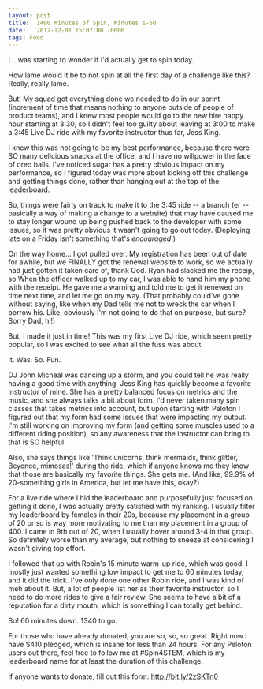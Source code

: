 ```yaml
---
layout: post
title:  1400 Minutes of Spin, Minutes 1-60
date:   2017-12-01 15:07:00 -0000
tags: Food
---
```


I... was starting to wonder if I'd actually get to spin today. 

How lame would it be to not spin at all the first day of a challenge like this? Really, really lame. 

But! My squad got everything done we needed to do in our sprint (increment of time that means nothing to anyone outside of people of product teams), and I knew most people would go to the new hire happy hour starting at 3:30, so I didn't feel too guilty about leaving at 3:00 to make a 3:45 Live DJ ride with my favorite instructor thus far, Jess King.

I knew this was not going to be my best performance, because there were SO many delicious snacks at the office, and I have no willpower in the face of oreo balls. I've noticed sugar has a pretty obvious impact on my performance, so I figured today was more about kicking off this challenge and getting things done, rather than hanging out at the top of the leaderboard. 

So, things were fairly on track to make it to the 3:45 ride -- a branch (er -- basically a way of making a change to a website) that may have caused me to stay longer wound up being pushed back to the developer with some issues, so it was pretty obvious it wasn't going to go out today. (Deploying late on a Friday isn't something that's _encouraged_.)

On the way home... I got pulled over. My registration has been out of date for awhile, but we FINALLY got the renewal website to work, so we actually had just gotten it taken care of, thank God. Ryan had slacked me the receip, so When the officer walked up to my car, I was able to hand him my phone with the receipt. He gave me a warning and told me to get it renewed on time next time, and let me go on my way. (That probably could've gone without saying, like when my Dad tells me not to wreck the car when I borrow his. Like, obviously I'm not going to do that on purpose, but sure? Sorry Dad, hi!)

But, I made it just in time! This was my first Live DJ ride, which seem pretty popular, so I was excited to see what all the fuss was about.

It. Was. So. Fun.

DJ John Micheal was dancing up a storm, and you could tell he was really having a good time with anything. Jess King has quickly become a favorite instructor of mine. She has a pretty balanced focus on metrics and the music, and she always talks a bit about form. I'd never taken many spin classes that takes metrics into account, but upon starting with Peloton I figured out that my form had some issues that were impacting my output. I'm still working on improving my form (and getting some muscles used to a different riding position), so any awareness that the instructor can bring to that is SO helpful. 

Also, she says things like 'Think unicorns, think mermaids, think glitter, Beyonce, mimosas!' during the ride, which if anyone knows me they know that those are basically my favorite things. She gets me. (And like, 99.9% of 20-something girls in America, but let me have this, okay?)

For a live ride where I hid the leaderboard and purposefully just focused on getting it done, I was actually pretty satisfied with my ranking. I usually filter my leaderboard by females in their 20s, because my placement in a group of 20 or so is way more motivating to me than my placement in a group of 400. I came in 9th out of 20, when I usually hover around 3-4 in that group. So definitely worse than my average, but nothing to sneeze at considering I wasn't giving top effort. 

I followed that up with Robin's 15 minute warm-up ride, which was good. I mostly just wanted something low impact to get me to 60 minutes today, and it did the trick. I've only done one other Robin ride, and I was kind of meh about it. But, a lot of people list her as their favorite instructor, so I need to do more rides to give a fair review. She seems to have a bit of a reputation for a dirty mouth, which is something I can totally get behind. 

So! 60 minutes down. 1340 to go.

For those who have already donated, you are so, so, so great. Right now I have $410 pledged, which is insane for less than 24 hours. For any Peloton users out there, feel free to follow me at #Spin4STEM, which is my leaderboard name for at least the duration of this challenge.

If anyone wants to donate, fill out this form: http://bit.ly/2zSKTn0 